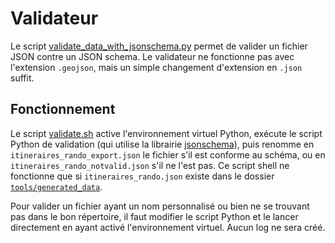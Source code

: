 # Validateur

Le script [validate_data_with_jsonschema.py](./validate_data_with_jsonschema.py) permet de valider un fichier JSON contre un JSON schema. Le validateur ne fonctionne pas avec l'extension `.geojson`, mais un simple changement d'extension en `.json` suffit.

## Fonctionnement
Le script [validate.sh](validate.sh) active l'environnement virtuel Python, exécute le script Python de validation (qui utilise la librairie [jsonschema](https://python-jsonschema.readthedocs.io/en/stable/)), puis renomme en `itineraires_rando_export.json` le fichier s'il est conforme au schéma, ou en `itineraires_rando_notvalid.json` s'il ne l'est pas. Ce script shell ne fonctionne que si `itineraires_rando.json` existe dans le dossier [`tools/generated_data`](../generated_data/).

Pour valider un fichier ayant un nom personnalisé ou bien ne se trouvant pas dans le bon répertoire, il faut modifier le script Python et le lancer directement en ayant activé l'environnement virtuel. Aucun log ne sera créé.

